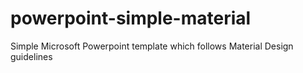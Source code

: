 # powerpoint-simple-material
Simple Microsoft Powerpoint template which follows Material Design guidelines
